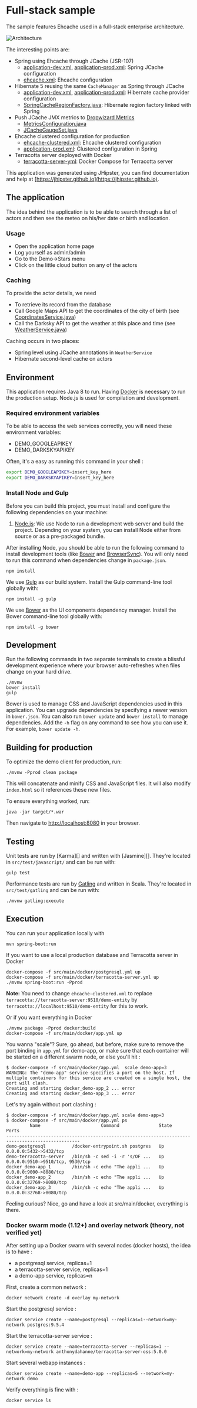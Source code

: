 # Full-stack sample

The sample features Ehcache used in a full-stack enterprise architecture.

![Architecture](architecture.jpg)

The interesting points are:
* Spring using Ehcache through JCache (JSR-107)
  * [application-dev.xml](src/main/resources/config/application-dev.yml), [application-prod.xml](src/main/resources/config/application-prod.yml): Spring JCache configuration
  * [ehcache.xml](src/main/resources/ehcache.xml): Ehcache configuration
* Hibernate 5 reusing the same `CacheManager` as Spring through JCache  
  * [application-dev.xml](src/main/resources/config/application-dev.yml), [application-prod.xml](src/main/resources/config/application-prod.yml): Hibernate cache provider configuration
  * [SpringCacheRegionFactory.java](src/main/java/org/terracotta/demo/config/jcache/SpringCacheRegionFactory.java): Hibernate region factory linked with Spring
* Push JCache JMX metrics to [Dropwizard Metrics](http://metrics.dropwizard.io)
  * [MetricsConfiguration.java](src/main/java/org/terracotta/demo/config/MetricsConfiguration.java)
  * [JCacheGaugeSet.java](src/main/java/org/terracotta/demo/config/JCacheGaugeSet.java)
* Ehcache clustered configuration for production
  * [ehcache-clustered.xml](src/main/resources/ehcache-clustered.xml): Ehcache clustered configuration
  * [application-prod.xml](src/main/resources/config/application-prod.yml): Clustered configuration in Spring 
* Terracotta server deployed with Docker
  * [terracotta-server-yml](src/main/docker/terracotta-server.yml): Docker Compose for Terracotta server

This application was generated using JHipster, you can find documentation and help at [https://jhipster.github.io](https://jhipster.github.io).

## The application

The idea behind the application is to be able to search through a list of actors and then see the
meteo on his/her date or birth and location.

### Usage

* Open the application home page
* Log yourself as admin/admin
* Go to the Demo->Stars menu
* Click on the little cloud button on any of the actors

### Caching

To provide the actor details, we need
* To retrieve its record from the database 
* Call Google Maps API to get the coordinates of the city of birth (see [CoordinatesService.java](src/main/java/org/terracotta/demo/service/CoordinatesService.java))
* Call the Darksky API to get the weather at this place and time (see [WeatherService.java](src/main/java/org/terracotta/demo/service/WeatherService.java))

Caching occurs in two places:
* Spring level using JCache annotations in `WeatherService`
* Hibernate second-level cache on actors

## Environment

This application requires Java 8 to run. Having [Docker](https://www.docker.com/) is necessary to run the production setup. Node.js is used
for compilation and development.

### Required environment variables

To be able to access the web services correctly, you will need these environment variables:

* DEMO_GOOGLEAPIKEY
* DEMO_DARKSKYAPIKEY

Often, it's a easy as running this command in your shell :

```bash
export DEMO_GOOGLEAPIKEY=insert_key_here
export DEMO_DARKSKYAPIKEY=insert_key_here
```

### Install Node and Gulp

Before you can build this project, you must install and configure the following dependencies on your machine:

1. [Node.js](https://nodejs.org): We use Node to run a development web server and build the project.
   Depending on your system, you can install Node either from source or as a pre-packaged bundle.

After installing Node, you should be able to run the following command to install development tools (like
[Bower](https://bower.io) and [BrowserSync](https://www.browsersync.io)). You will only need to run this command when dependencies change 
in `package.json`.

    npm install

We use [Gulp](http://gulpjs.com) as our build system. Install the Gulp command-line tool globally with:

    npm install -g gulp

We use [Bower](https://bower.io/) as the UI components dependency manager. Install the Bower command-line tool globally with:

    npm install -g bower

## Development

Run the following commands in two separate terminals to create a blissful development experience where your browser
auto-refreshes when files change on your hard drive.

    ./mvnw
    bower install
    gulp

Bower is used to manage CSS and JavaScript dependencies used in this application. You can upgrade dependencies by
specifying a newer version in `bower.json`. You can also run `bower update` and `bower install` to manage dependencies.
Add the `-h` flag on any command to see how you can use it. For example, `bower update -h`.

## Building for production

To optimize the demo client for production, run:

    ./mvnw -Pprod clean package

This will concatenate and minify CSS and JavaScript files. It will also modify `index.html` so it references
these new files.

To ensure everything worked, run:

    java -jar target/*.war

Then navigate to [http://localhost:8080](http://localhost:8080) in your browser.

## Testing

Unit tests are run by [Karma][] and written with [Jasmine][]. They're located in `src/test/javascript/` and can be run with:

    gulp test

Performance tests are run by [Gatling]() and written in Scala. They're located in `src/test/gatling` and can be run with:

    ./mvnw gatling:execute
    
## Execution

You can run your application locally with

    mvn spring-boot:run
    
If you want to use a local production database and Terracotta server in Docker 

    docker-compose -f src/main/docker/postgresql.yml up
    docker-compose -f src/main/docker/terracotta-server.yml up
    ./mvnw spring-boot:run -Pprod

**Note:** You need to change `ehcache-clustered.xml` to replace `terracotta://terracotta-server:9510/demo-entity` by `terracotta://localhost:9510/demo-entity`
for this to work.

Or if you want everything in Docker

    ./mvnw package -Pprod docker:build
    docker-compose -f src/main/docker/app.yml up
     

You wanna "scale"? Sure, go ahead, but before, make sure to remove the port binding in `app.yml` for demo-app, or make sure that 
each container will be started on a different swarm node, or else you'll hit :
    
    $ docker-compose -f src/main/docker/app.yml  scale demo-app=3
    WARNING: The "demo-app" service specifies a port on the host. If multiple containers for this service are created on a single host, the port will clash.
    Creating and starting docker_demo-app_2 ... error
    Creating and starting docker_demo-app_3 ... error

Let's try again without port clashing :
       
    $ docker-compose -f src/main/docker/app.yml scale demo-app=3
    $ docker-compose -f src/main/docker/app.yml ps
             Name                       Command               State                Ports               
    --------------------------------------------------------------------------------------------------
    demo-postgresql          /docker-entrypoint.sh postgres   Up      0.0.0.0:5432->5432/tcp           
    demo-terracotta-server   /bin/sh -c sed -i -r 's/OF ...   Up      0.0.0.0:9510->9510/tcp, 9530/tcp 
    docker_demo-app_1        /bin/sh -c echo "The appli ...   Up      0.0.0.0:9000->8080/tcp           
    docker_demo-app_2        /bin/sh -c echo "The appli ...   Up      0.0.0.0:32769->8080/tcp          
    docker_demo-app_3        /bin/sh -c echo "The appli ...   Up      0.0.0.0:32768->8080/tcp  
    
Feeling curious? Nice, go and have a look at src/main/docker, everything is there.

### Docker swarm mode (1.12+) and overlay network (theory, not verified yet)  

After setting up a Docker swarm with several nodes (docker hosts), the idea is to have :

* a postgresql service, replicas=1
* a terracotta-server service, replicas=1
* a demo-app service, replicas=n 

First, create a common network :

    docker network create -d overlay my-network

Start the postgresql service :

    docker service create --name=postgresql --replicas=1--network=my-network postgres:9.5.4

Start the terracotta-server service :

    docker service create --name=terracotta-server --replicas=1 --network=my-network anthonydahanne/terracotta-server-oss:5.0.0

Start several webapp instances :

    docker service create --name=demo-app --replicas=5 --network=my-network demo
    
Verify everything is fine with :
    
    docker service ls
